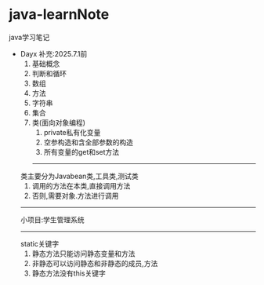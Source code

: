 # java-learnNote
java学习笔记  
- Dayx 补充:2025.7.1前  
    1. 基础概念
    2. 判断和循环
    3. 数组
    4. 方法
    5. 字符串
    6. 集合  
    7. 类(面向对象编程)
       1. private私有化变量
       2. 空参构造和含全部参数的构造
       3. 所有变量的get和set方法
       *****  
   类主要分为Javabean类,工具类,测试类
   1. 调用的方法在本类,直接调用方法
   2. 否则,需要对象.方法进行调用
     ***  
    小项目:学生管理系统  
    ***
   static关键字
   1. 静态方法只能访问静态变量和方法
   2. 非静态可以访问静态和非静态的成员,方法
   3. 静态方法没有this关键字  


